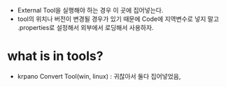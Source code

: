 - External Tool을 실행해야 하는 경우 이 곳에 집어넣는다.
- tool의 위치나 버전이 변경될 경우가 있기 때문에 Code에 지역변수로 넣지 말고
.properties로 설정해서 외부에서 로딩해서 사용하자.

# what is in tools?
- krpano Convert Tool(win, linux) : 귀찮아서 둘다 집어넣었음, 